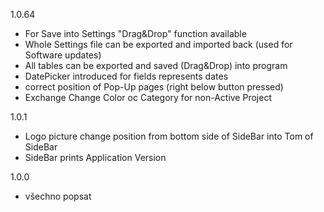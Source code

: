
1.0.64
- For Save into Settings "Drag&Drop" function available
- Whole Settings file can be exported and imported back (used for Software updates)
- All tables can be exported and saved (Drag&Drop) into program
- DatePicker introduced for fields represents dates
- correct position of Pop-Up pages (right below button pressed)
- Exchange Change Color oc Category for non-Active Project

1.0.1
- Logo picture change position from bottom side of SideBar into Tom of SideBar
- SideBar prints Application Version

1.0.0
- všechno popsat
